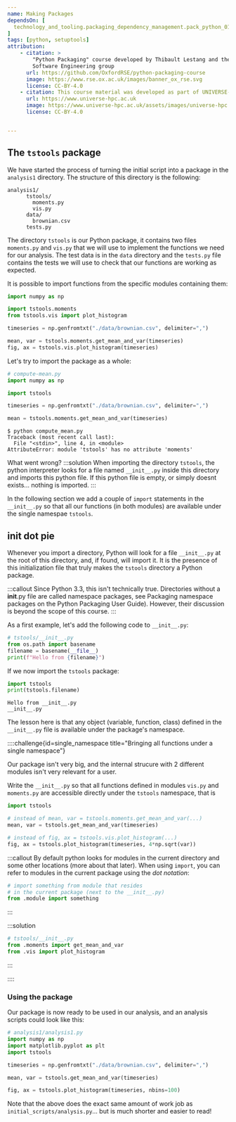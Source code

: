 ```yaml
---
name: Making Packages
dependsOn: [
  technology_and_tooling.packaging_dependency_management.pack_python_01intro
]
tags: [python, setuptools]
attribution: 
    - citation: >
        "Python Packaging" course developed by Thibault Lestang and the Oxford Research 
        Software Engineering group
      url: https://github.com/OxfordRSE/python-packaging-course
      image: https://www.rse.ox.ac.uk/images/banner_ox_rse.svg
      license: CC-BY-4.0
    - citation: This course material was developed as part of UNIVERSE-HPC, which is funded through the SPF ExCALIBUR programme under grant number EP/W035731/1 
      url: https://www.universe-hpc.ac.uk
      image: https://www.universe-hpc.ac.uk/assets/images/universe-hpc.png
      license: CC-BY-4.0


---
```


## The `tstools` package

We have started the process of turning the initial script into a package in the
`analysis1` directory. The structure of this directory is the following:

```text
analysis1/
      tstools/
        moments.py
        vis.py
      data/
        brownian.csv
      tests.py
```

The directory `tstools` is our Python package, it contains two files
`moments.py` and `vis.py` that we will use to implement the functions we need
for our analysis. The test data is in the `data` directory and the `tests.py`
file contains the tests we will use to check that our functions are working as
expected.

It is possible to import functions from the specific modules containing them:

```python
import numpy as np

import tstools.moments
from tstools.vis import plot_histogram

timeseries = np.genfromtxt("./data/brownian.csv", delimiter=",")

mean, var = tstools.moments.get_mean_and_var(timeseries)
fig, ax = tstools.vis.plot_histogram(timeseries)
```

Let's try to import the package as a whole:

```python
# compute-mean.py
import numpy as np

import tstools

timeseries = np.genfromtxt("./data/brownian.csv", delimiter=",")

mean = tstools.moments.get_mean_and_var(timeseries)
```

```text
$ python compute_mean.py
Traceback (most recent call last):
  File "<stdin>", line 4, in <module>
AttributeError: module 'tstools' has no attribute 'moments'
```

What went wrong?
:::solution
When importing the directory `tstools`, the python interpreter
looks for a file named `__init__.py` inside this directory and imports this python file.
If this python file is empty, or simply doesnt exists... nothing is imported.
:::

In the following section we add a couple of `import` statements in
the `__init__.py` so that all our functions (in both modules) are
available under the single namespae `tstools`.

## init dot pie

Whenever you import a directory, Python will look for a file `__init__.py` at the root of this
directory, and, if found, will import it.
It is the presence of this initialization file that truly makes the `tstools` directory a Python
package.

:::callout
Since Python 3.3, this isn't technically true. Directories without a __init__.py
file are called namespace packages, see Packaging namespace packages on the
Python Packaging User Guide). However, their discussion is beyond the scope of
this course.
:::

As a first example, let's add the following code to `__init__.py`:

```python
# tstools/__init__.py
from os.path import basename
filename = basename(__file__)
print(f"Hello from {filename}")
```

If we now import the `tstools` package:

```python
import tstools
print(tstools.filename)
```

```text
Hello from __init__.py
__init__.py
```

The lesson here is that any object (variable, function, class) defined in the `__init__.py` file is available under the package's namespace.

::::challenge{id=single_namespace  title="Bringing all functions under a single namespace"}

Our package isn't very big, and the internal strucure with 2 different modules isn't
very relevant for a user.

Write the `__init__.py` so that all functions defined in
modules `vis.py` and `moments.py` are accessible directly
under the `tstools` namespace, that is

```python
import tstools

# instead of mean, var = tstools.moments.get_mean_and_var(...)
mean, var = tstools.get_mean_and_var(timeseries) 

# instead of fig, ax = tstools.vis.plot_histogram(...)
fig, ax = tstools.plot_histogram(timeseries, 4*np.sqrt(var)) 
```

:::callout
By default python looks for modules in the current directory
and some other locations (more about that later). When using `import`,
you can refer to modules in the current package using the _dot notation_:

```python
# import something from module that resides
# in the current package (next to the __init__.py)
from .module import something
```

:::

:::solution

```python
# tstools/__init__.py
from .moments import get_mean_and_var
from .vis import plot_histogram
```

:::

::::

### Using the package

Our package is now ready to be used in our analysis, and an analysis scripts could look like this:

```python
# analysis1/analysis1.py
import numpy as np
import matplotlib.pyplot as plt
import tstools

timeseries = np.genfromtxt("./data/brownian.csv", delimiter=",")

mean, var = tstools.get_mean_and_var(timeseries)

fig, ax = tstools.plot_histogram(timeseries, nbins=100)
```

Note that the above does the exact same amount of work job as
`initial_scripts/analysis.py`... but is much shorter and easier to read!
